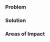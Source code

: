 <!--
Before making a pull request, please:
1. Read the guidelines for contributing (https://github.com/bookbrainz/bookbrainz-site/blob/master/CONTRIBUTING.md)
2. Verify that your changes match our coding style
3. Fill out the requested information
-->

### Problem
<!-- What are you trying to solve? -->


### Solution
<!-- What does this PR do to fix the problem? -->


### Areas of Impact
<!-- What parts of the codebase and which behaviors are affected? -->
